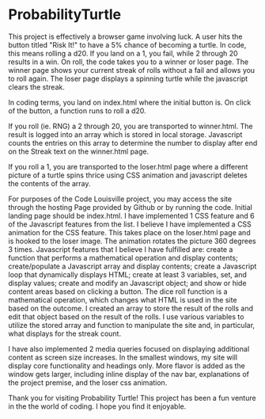 # ProbabilityTurtle

This project is effectively a browser game involving luck. A user hits the button titled &quot;Risk It!&quot; to have a 5% chance of becoming a turtle. In code, this means rolling a d20. If you land on a 1, you fail, while 2 through 20 results in a win. On roll, the code takes you to a winner or loser page. The winner page shows your current streak of rolls without a fail and allows you to roll again. The loser page displays a spinning turtle while the javascript clears the streak.

In coding terms, you land on index.html where the initial button is. On click of the button, a function runs to roll a d20.

If you roll (ie. RNG) a 2 through 20, you are transported to winner.html. The result is logged into an array which is stored in local storage. Javascript counts the entries on this array to determine the number to display after end on the Streak text on the winner.html page.

If you roll a 1, you are transported to the loser.html page where a different picture of a turtle spins thrice using CSS animation and javascript deletes the contents of the array.

For purposes of the Code Louisville project, you may access the site through the hosting Page provided by Github or by running the code. Initial landing page should be index.html. I have implemented 1 CSS feature and 6 of the Javascript features from the list. I believe I have implemented a CSS animation for the CSS feature. This takes place on the loser.html page and is hooked to the loser image. The animation rotates the picture 360 degrees 3 times. Javascript features that I believe I have fulfilled are: create a function that performs a mathematical operation and display contents; create/populate a Javascript array and display contents; create a Javascript loop that dynamically displays HTML; create at least 3 variables, set, and display values; create and modify an Javascript object; and show or hide content areas based on clicking a button. The dice roll function is a mathematical operation, which changes what HTML is used in the site based on the outcome. I created an array to store the result of the rolls and edit that object based on the result of the rolls. I use various variables to utilize the stored array and function to manipulate the site and, in particular, what displays for the streak count.

I have also implemented 2 media queries focused on displaying additional content as screen size increases. In the smallest windows, my site will display core functionality and headings only. More flavor is added as the window gets larger, including inline display of the nav bar, explanations of the project premise, and the loser css animation.

Thank you for visiting Probability Turtle! This project has been a fun venture in the the world of coding. I hope you find it enjoyable. 
